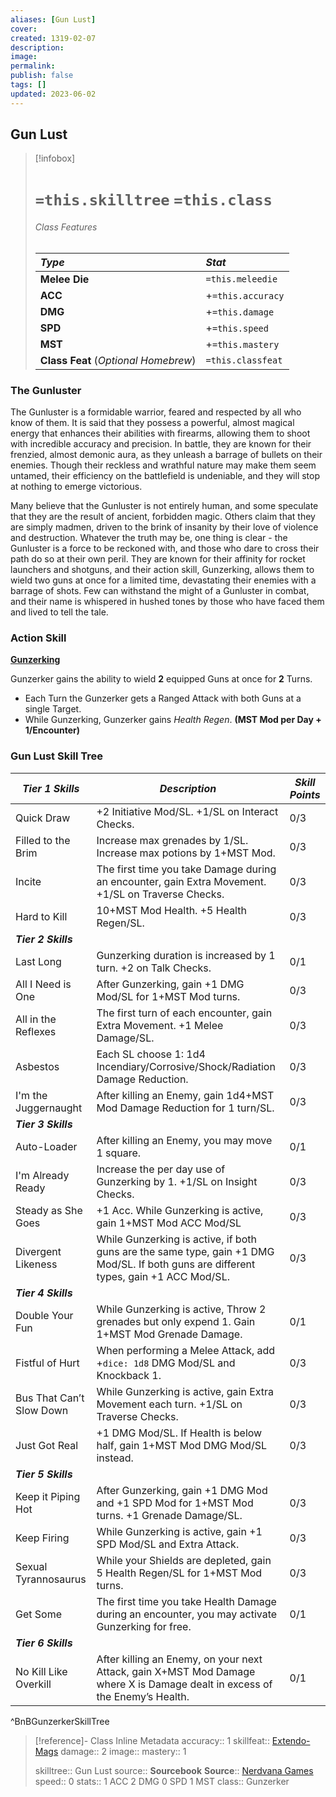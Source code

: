 ```yaml
---
aliases: [Gun Lust]
cover: 
created: 1319-02-07
description: 
image: 
permalink: 
publish: false
tags: []
updated: 2023-06-02
---
```


## Gun Lust

> [!infobox]
># `=this.skilltree` `=this.class`
>
> ###### Class Features
>
> | ***Type*** | ***Stat*** |
> |:---|:---|
> | **Melee Die** | `=this.meleedie` |
> | **ACC** | +`=this.accuracy`|
> | **DMG** | +`=this.damage` |
> | **SPD** | +`=this.speed` |
> | **MST** | +`=this.mastery` |
> | **Class Feat** (*Optional Homebrew*) | `=this.classfeat` |
>

### The Gunluster

The Gunluster is a formidable warrior, feared and respected by all who know of them. It is said that they possess a powerful, almost magical energy that enhances their abilities with firearms, allowing them to shoot with incredible accuracy and precision. In battle, they are known for their frenzied, almost demonic aura, as they unleash a barrage of bullets on their enemies. Though their reckless and wrathful nature may make them seem untamed, their efficiency on the battlefield is undeniable, and they will stop at nothing to emerge victorious.

Many believe that the Gunluster is not entirely human, and some speculate that they are the result of ancient, forbidden magic. Others claim that they are simply madmen, driven to the brink of insanity by their love of violence and destruction. Whatever the truth may be, one thing is clear - the Gunluster is a force to be reckoned with, and those who dare to cross their path do so at their own peril. They are known for their affinity for rocket launchers and shotguns, and their action skill, Gunzerking, allows them to wield two guns at once for a limited time, devastating their enemies with a barrage of shots. Few can withstand the might of a Gunluster in combat, and their name is whispered in hushed tones by those who have faced them and lived to tell the tale.

### Action Skill

**[Gunzerking](Github/Bunkers%20and%20Badasses/Sourcebook/Creating%20a%20Vault%20Hunter/The%20Classes/Gunzerker/Gun%20Lust/Gunzerking.md)**

Gunzerker gains the ability to wield **2** equipped Guns at once for **2** Turns.
- Each Turn the Gunzerker gets a Ranged Attack with both Guns at a single Target.
- While Gunzerking, Gunzerker gains *Health Regen*.
**(MST Mod per Day + 1/Encounter)**

### Gun Lust Skill Tree

| ***Tier 1 Skills***      | ***Description***                                                                                                                     | ***Skill Points*** |
| ------------------------ | ------------------------------------------------------------------------------------------------------------------------------------- | ------------------ |
| Quick Draw               | +2 Initiative Mod/SL. +1/SL on Interact Checks.                                                                                       | 0/3                |
| Filled to the Brim       | Increase max grenades by 1/SL. Increase max potions by 1+MST Mod.                                                                     | 0/3                |
| Incite                   | The first time you take Damage during an encounter, gain Extra Movement. +1/SL on Traverse Checks.                                    | 0/3                |
| Hard to Kill             | 10+MST Mod Health. +5 Health Regen/SL.                                                                                                | 0/3                |
| ***Tier 2 Skills***      |                                                                                                                                       |                    |
| Last Long                | Gunzerking duration is increased by 1 turn. +2 on Talk Checks.                                                                        | 0/1                |
| All I Need is One        | After Gunzerking, gain +1 DMG Mod/SL for 1+MST Mod turns.                                                                             | 0/3                |
| All in the Reflexes      | The first turn of each encounter, gain Extra Movement. +1 Melee Damage/SL.                                                            | 0/3                |
| Asbestos                 | Each SL choose 1: 1d4 Incendiary/Corrosive/Shock/Radiation Damage Reduction.                                                          | 0/3                |
| I'm the Juggernaught     | After killing an Enemy, gain 1d4+MST Mod Damage Reduction for 1 turn/SL.                                                              | 0/3                |
| ***Tier 3 Skills***      |                                                                                                                                       |                    |
| Auto-Loader              | After killing an Enemy, you may move 1 square.                                                                                        | 0/1                |
| I'm Already Ready        | Increase the per day use of Gunzerking by 1. +1/SL on Insight Checks.                                                                 | 0/3                |
| Steady as She Goes       | +1 Acc. While Gunzerking is active, gain 1+MST Mod ACC Mod/SL                                                                         | 0/3                |
| Divergent Likeness       | While Gunzerking is active, if both guns are the same type, gain +1 DMG Mod/SL. If both guns are different types, gain +1 ACC Mod/SL. | 0/3                |
| ***Tier 4 Skills***      |                                                                                                                                       |                    |
| Double Your Fun          | While Gunzerking is active, Throw 2 grenades but only expend 1. Gain 1+MST Mod Grenade Damage.                                        | 0/1                |
| Fistful of Hurt          | When performing a Melee Attack, add +`dice: 1d8` DMG Mod/SL and Knockback 1.                                                                  | 0/3                |
| Bus That Can’t Slow Down | While Gunzerking is active, gain Extra Movement each turn. +1/SL on Traverse Checks.                                                  | 0/3                |
| Just Got Real            | +1 DMG Mod/SL. If Health is below half, gain 1+MST Mod DMG Mod/SL instead.                                                            | 0/3                |
| ***Tier 5 Skills***      |                                                                                                                                       |                    |
| Keep it Piping Hot       | After Gunzerking, gain +1 DMG Mod and +1 SPD Mod for 1+MST Mod turns. +1 Grenade Damage/SL.                                           | 0/3                |
| Keep Firing              | While Gunzerking is active, gain +1 SPD Mod/SL and Extra Attack.                                                                      | 0/3                |
| Sexual Tyrannosaurus     | While your Shields are depleted, gain 5 Health Regen/SL for 1+MST Mod turns.                                                          | 0/3                |
| Get Some                 | The first time you take Health Damage during an encounter, you may activate Gunzerking for free.                                      | 0/1                |
| ***Tier 6 Skills***      |                                                                                                                                       |                    |
| No Kill Like Overkill    | After killing an Enemy, on your next Attack, gain X+MST Mod Damage where X is Damage dealt in excess of the Enemy’s Health.           | 0/1                   |
^BnBGunzerkerSkillTree

> [!reference]-  Class Inline Metadata
> accuracy:: 1
> skillfeat::  [Extendo-Mags](Bunkers%20and%20Badasses/Markdown%20Conversions/Scouts%20DLC%203/Feats/Extendo-Mags.md)
> damage:: 2
> image::
> mastery:: 1
>
> skilltree:: Gun Lust
> source:: **Sourcebook**
> **Source**:: [Nerdvana Games](https://nerdvanagames.com)
> speed:: 0
> stats::  1 ACC 2 DMG 0 SPD 1 MST
> class:: Gunzerker
